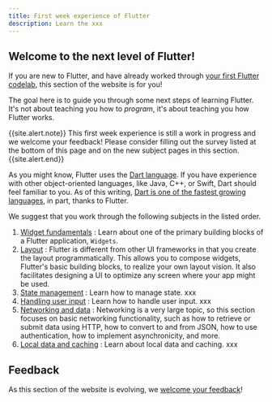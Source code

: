 ```yaml
---
title: First week experience of Flutter
description: Learn the xxx
---
```


## Welcome to the next level of Flutter!

If you are new to Flutter, and have already worked
through [your first Flutter codelab][],
this section of the website is for you!

The goal here is to guide you through some next
steps of learning Flutter. It's not about teaching
you how to _program_, it's about teaching you
how Flutter works.

{{site.alert.note}}
  This first week experience is still a work
  in progress and we welcome your feedback!
  Please consider filling out the survey
  listed at the bottom of this page and on the
  new subject pages in this section.
{{site.alert.end}}

As you might know, Flutter uses the [Dart language][].
If you have experience with other object-oriented
languages, like Java, C++, or Swift,
Dart should feel familiar to you.
As of this writing,
[Dart is one of the fastest growing languages][dart-lang],
in part, thanks to Flutter.

[Dart language]: {{site.dart-site}}
[dart-lang]: https://twitter.com/MiSvTh/status/1732002450641400276?cxt
[your first Flutter codelab]: {{site.codelabs}}/codelabs/flutter-codelab-first

We suggest that you work through the
following subjects in the listed order.

1. [Widget fundamentals][]
: Learn about one of the primary building blocks
  of a Flutter application, `Widgets`. 
2. [Layout][]
: Flutter is different from other UI frameworks
  in that you create the layout programmatically.
  This allows you to compose widgets,
  Flutter's basic building blocks,
  to realize your own layout vision.
  It also facilitates designing a UI to
  optimize any screen where your app might be used.
3. [State management][]
: Learn how to manage state. xxx
4. [Handling user input][]
: Learn how to handle user input. xxx
5. [Networking and data][]
: Networking is a very large topic,
  so this section focuses on basic networking
  functionality, such as how to retrieve
  or submit data using HTTP,
  how to convert to and from JSON,
  how to use authentication, 
  how to implement asynchronicity, and more.
6. [Local data and caching][]
: Learn about local data and caching. xxx

[Widget fundamentals]: {{site.url}}/get-started/fwe/fundamentals
[Layout]: {{site.url}}/get-started/fwe/layout
[State management]: {{site.url}}/get-started/fwe
[Handling user input]: {{site.url}}/get-started/fwe
[Networking and data]: {{site.url}}/networking
[Local data and caching]: {{site.url}}/get-started/fwe

## Feedback

As this section of the website is evolving,
we [welcome your feedback][]!

[welcome your feedback]: {{site.url}}/get-started/fwe
